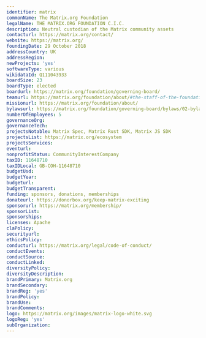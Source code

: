 ```yaml
---
identifier: matrix
commonName: The Matrix.org Foundation
legalName: THE MATRIX.ORG FOUNDATION C.I.C.
description: Neutral custodian of the Matrix community assets
contacturl: https://matrix.org/contact/
website: https://matrix.org/
foundingDate: 29 October 2018
addressCountry: UK
addressRegion:
newProjects: 'yes'
softwareType: various
wikidataId: Q111043933
boardSize: 23
boardType: elected
boardurl: https://matrix.org/foundation/governing-board/
teamurl: https://matrix.org/foundation/about/#the-staff-of-the-foundation
missionurl: https://matrix.org/foundation/about/
bylawsurl: https://matrix.org/foundation/governing-board/bylaws/02-bylaws/
numberOfEmployees: 5
governanceOrg:
governanceTech:
projectsNotable: Matrix Spec, Matrix Rust SDK, Matrix JS SDK
projectsList: https://matrix.org/ecosystem
projectsServices:
eventurl:
nonprofitStatus: CommunityInterestCompany 
taxID: 11648710
taxIDLocal: GB-COH-11648710
budgetUsd:
budgetYear:
budgeturl:
budgetTransparent:
funding: sponsors, donations, memberships
donateurl: https://donorbox.org/keep-matrix-exciting
sponsorurl: https://matrix.org/membership/
sponsorList:
sponsorships:
licenses: Apache
claPolicy: 
securityurl:
ethicsPolicy: 
conducturl: https://matrix.org/legal/code-of-conduct/
conductEvents:
conductSource: 
conductLinked: 
diversityPolicy:
diversityDescription:
brandPrimary: Matrix.org
brandSecondary:
brandReg: 'yes'
brandPolicy:
brandUse:
brandComments:
logo: https://matrix.org/images/matrix-logo-white.svg
logoReg: 'yes'
subOrganization:
---
```


